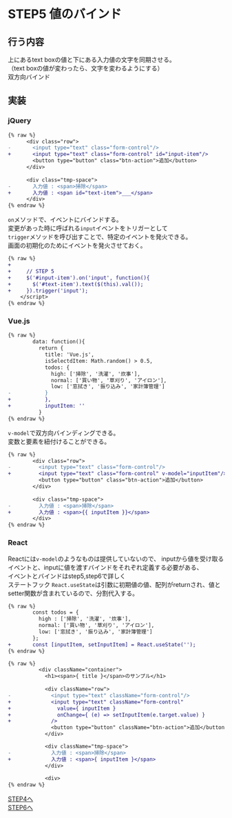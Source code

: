 # STEP5 値のバインド

## 行う内容
上にあるtext boxの値と下にある入力値の文字を同期させる。  
（text boxの値が変わったら、文字を変わるようにする）  
双方向バインド  

## 実装
### jQuery
```diff
{% raw %}
      <div class="row">
-       <input type="text" class="form-control"/>
+       <input type="text" class="form-control" id="input-item"/>
        <button type="button" class="btn-action">追加</button>
      </div>
 
      <div class="tmp-space">
-       入力値 : <span>掃除</span>
+       入力値 : <span id="text-item">___</span>
      </div>
{% endraw %}
```

`on`メソッドで、イベントにバインドする。  
変更があった時に呼ばれる`input`イベントをトリガーとして  
`trigger`メソッドを呼び出すことで、特定のイベントを発火できる。  
画面の初期化のためにイベントを発火させておく。  

```diff
{% raw %}
+ 
+     // STEP 5
+     $('#input-item').on('input', function(){
+       $('#text-item').text($(this).val());
+     }).trigger('input');
    </script>
{% endraw %}
```

### Vue.js
```diff
{% raw %}
        data: function(){
          return {
            title: 'Vue.js',
            isSelectdItem: Math.random() > 0.5,
            todos: {
              high: ['掃除', '洗濯', '炊事'],
              normal: ['買い物', '草刈り', 'アイロン'],
              low: ['窓拭き', '振り込み', '家計簿管理']
-           }
+           },
+           inputItem: ''
          }
{% endraw %}
```

`v-model`で双方向バインディングできる。  
変数と要素を紐付けることができる。  
```diff
{% raw %}
        <div class="row">
-         <input type="text" class="form-control"/>
+         <input type="text" class="form-control" v-model="inputItem"/>
          <button type="button" class="btn-action">追加</button>
        </div>
  
        <div class="tmp-space">
-         入力値 : <span>掃除</span>
+         入力値 : <span>{{ inputItem }}</span>
        </div>
{% endraw %}
```

### React

Reactには`v-model`のようなものは提供していないので、
inputから値を受け取るイベントと、inputに値を渡すバインドをそれぞれ定義する必要がある、  
イベントとバインドはstep5,step6で詳しく  
ステートフック `React.useState`は引数に初期値の値、配列がreturnされ、値とsetter関数が含まれているので、分割代入する。

```diff
{% raw %}
        const todos = {
          high : ['掃除', '洗濯', '炊事'],
          normal: ['買い物', '草刈り', 'アイロン'],
          low: ['窓拭き', '振り込み', '家計簿管理']
        };
+       const [inputItem, setInputItem] = React.useState('');
{% endraw %}
```

```diff
{% raw %}
          <div className="container">
            <h1><span>{ title }</span>のサンプル</h1>
 
            <div className="row">
-             <input type="text" className="form-control"/>
+             <input type="text" className="form-control" 
+               value={ inputItem }
+               onChange={ (e) => setInputItem(e.target.value) }
+             />
              <button type="button" className="btn-action">追加</button>
            </div>

            <div className="tmp-space">
-             入力値 : <span>掃除</span>
+             入力値 : <span>{ inputItem }</span>
            </div>
 
            <div>
{% endraw %}
```

[STEP4へ](step4.md)  
[STEP6へ](step6.md)  
